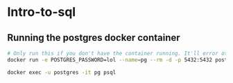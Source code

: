 # Intro-to-sql

## Running the postgres docker container

```bash
# Only run this if you don't have the container running. It'll error otherwise
docker run -e POSTGRES_PASSWORD=lol --name=pg --rm -d -p 5432:5432 postgres:14

docker exec -u postgres -it pg psql
```
